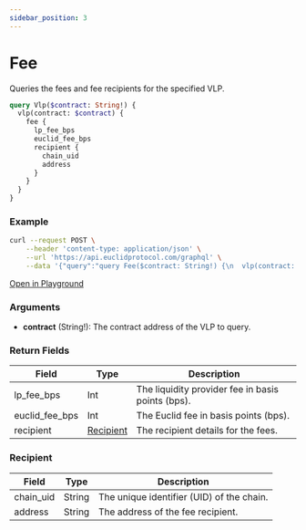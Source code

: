```yaml
---
sidebar_position: 3
---
```


# Fee 
Queries the fees and fee recipients for the specified VLP.

```graphql
query Vlp($contract: String!) {
  vlp(contract: $contract) {
    fee {
      lp_fee_bps
      euclid_fee_bps
      recipient {
        chain_uid
        address
      }
    }
  }
}
```

### Example

```bash
curl --request POST \
    --header 'content-type: application/json' \
    --url 'https://api.euclidprotocol.com/graphql' \
    --data '{"query":"query Fee($contract: String!) {\n  vlp(contract: $contract) {\n    fee {\n      lp_fee_bps\n      euclid_fee_bps\n      recipient {\n        chain_uid\n        address\n      }\n    }\n  }\n}","variables":{"contract":"nibi1m4ns69zvkk2zv0946mw298tlky5ckvu08rtxggtg29p784kc5sxqa9u8ly"}}'
```

[Open in Playground](https://api.euclidprotocol.com/?explorerURLState=N4IgJg9gxgrgtgUwHYBcQC4QEcYIE4CeABAGIIIAUAJFBKngIZQrpEDKKeAlkgOYCEASiLAAOkiJEAbgBsADhVr0mLIjTqcVwsRMlEAZuRHi9e%2BQH1DCcwCM5AZxOmiCGFBlcwl8rYdPTeAhQXHJcyCjGus5EUAAWDDzmMJ7%2BzgxgYIH2jlF6AL6pBbpFeSAANCBSDNwMNjII9hggOpKiIEqazG2sbUhcNlwAjHAALEj2AGwAnABeUgDW8wBMcwAMUyMTcADuS1MAHCgy8wQArFDzUjCr%2B3goAB68vCi8e3IA7Psj81Cn9vdYBhTGD7GQENplcSlPJAA)

### Arguments

- **contract** (String!): The contract address of the VLP to query.

### Return Fields

| Field                  | Type   | Description                                             |
|------------------------|--------|---------------------------------------------------------|
| lp_fee_bps             | Int    | The liquidity provider fee in basis points (bps).       |
| euclid_fee_bps         | Int    | The Euclid fee in basis points (bps).                   |
| recipient              | [Recipient](#recipient) | The recipient details for the fees.                     |

### Recipient

| Field                  | Type   | Description                                             |
|------------------------|--------|---------------------------------------------------------|
| chain_uid              | String | The unique identifier (UID) of the chain.               |
| address                | String | The address of the fee recipient.                       |